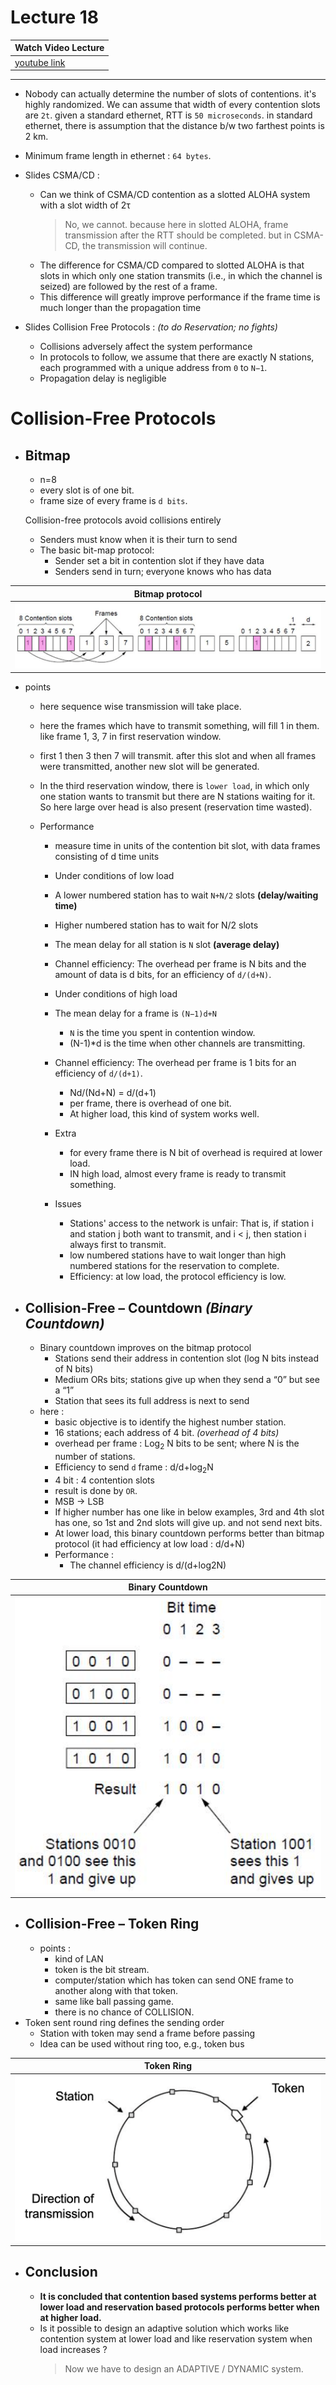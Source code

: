 # Lecture 18

|Watch Video Lecture|
|---|
|[youtube link](https://youtu.be/chtIsB0bjq0)|

---

- Nobody can actually determine the number of slots of contentions. it's highly randomized. We can assume that width of every contention slots are `2t`. given a standard ethernet, RTT is `50 microseconds`. in standard ethernet, there is assumption that the distance b/w two farthest points is 2 km.

- Minimum frame length in ethernet : `64 bytes`.

- Slides CSMA/CD : 
	- Can we think of CSMA/CD contention as a slotted ALOHA system with a slot width of 2τ
		> No, we cannot. because here in slotted ALOHA, frame transmission after the RTT should be completed. but in CSMA-CD, the transmission will continue.
	- The difference for CSMA/CD compared to slotted ALOHA is that slots in which only one station transmits (i.e., in which the channel is seized) are followed by the rest of a frame.
	- This difference will greatly improve performance if the frame time is much longer than the propagation time
	
- Slides Collision Free Protocols : *(to do Reservation; no fights)*
	- Collisions adversely affect the system performance
	- In protocols to follow, we assume that there are exactly N stations, each programmed with a unique address from `0` to `N−1`.
	- Propagation delay is negligible
	
# Collision-Free Protocols 

- ## Bitmap

	- n=8
	- every slot is of one bit.
	- frame size of every frame is `d bits`.
	
	Collision-free protocols avoid collisions entirely
	- Senders must know when it is their turn to send
	- The basic bit-map protocol:
		- Sender set a bit in contention slot if they have data
		- Senders send in turn; everyone knows who has data
		
|Bitmap protocol|
|---|
|![](./assets/bitmap.png)|

- points 
	- here sequence wise transmission will take place. 
	- here the frames which have to transmit something, will fill 1 in them. like frame 1, 3, 7 in first reservation window.
	- first 1 then 3 then 7 will transmit. after this slot and when all frames were transmitted, another new slot will be generated.
	- In the third reservation window, there is `lower load`, in which only one station wants to transmit but there are N stations waiting for it. So here large over head is also present (reservation time wasted).
	
	- Performance
		- measure time in units of the contention bit slot, with data frames consisting of d time units
		- Under conditions of low load
		- A lower numbered station has to wait `N+N/2` slots **(delay/waiting time)**
		- Higher numbered station has to wait for N/2 slots
		- The mean delay for all station is `N` slot	**(average delay)**
		- Channel efficiency: The overhead per frame is N bits and the amount of data is d bits, for an efficiency of `d/(d+N)`.
		- Under conditions of high load
		- The mean delay for a frame is `(N−1)d+N`
			- `N` is the time you spent in contention window.
			- (N-1)*d is the time when other channels are transmitting.
		- Channel efficiency: The overhead per frame is 1 bits for an efficiency of `d/(d+1)`.
			- Nd/(Nd+N) = d/(d+1)
			- per frame, there is overhead of one bit.
			- At higher load, this kind of system works well.
		
		- Extra 
			- for every frame there is N bit of overhead is required at lower load.
			- IN high load, almost every frame is ready to transmit something.
			
		- Issues
			- Stations' access to the network is unfair: That is, if station i and station j both want to transmit, and i < j, then station i always first to transmit.
			- low numbered stations have to wait longer than high numbered stations for the reservation to complete.
			- Efficiency: at low load, the protocol efficiency is low.

- ## Collision-Free – Countdown *(Binary Countdown)*
	- Binary countdown improves on the bitmap protocol
		- Stations send their address in contention slot (log N bits instead of N bits)
		- Medium ORs bits; stations give up when they send a “0” but see a “1”
		- Station that sees its full address is next to send
	- here :
		- basic objective is to identify the highest number station.
		- 16 stations; each address of 4 bit. *(overhead of 4 bits)*
		- overhead per frame : Log<sub>2</sub> N bits to be sent; where N is the number of stations.
		- Efficiency to send `d` frame : d/d+log<sub>2</sub>N
		- 4 bit : 4 contention slots
		- result is done by `OR`.
		- MSB -> LSB
		- If higher number has one like in below examples, 3rd and 4th slot has one, so 1st and 2nd slots will give up. and not send next bits.
		- At lower load, this binary countdown performs better than bitmap protocol (it had efficiency at low load : d/d+N)
		- Performance : 
			- The channel efficiency is d/(d+log2N)
		
|Binary Countdown|
|---|
|![](./assets/b_countdown.png)|


- ## Collision-Free – Token Ring
	- points :
		- kind of LAN 
		- token is the bit stream.
		- computer/station which has token can send ONE frame to another along with that token.
		- same like ball passing game.
		- there is no chance of COLLISION.
- Token sent round ring defines the sending order
	- Station with token may send a frame before passing
	- Idea can be used without ring too, e.g., token bus

|Token Ring|
|---|
|![](./assets/token_ring.png)|

- ## Conclusion
	- **It is concluded that contention based systems performs better at lower load and reservation based protocols performs better when at higher load.**
	- Is it possible to design an adaptive solution which works like contention system at lower load and like reservation system when load increases ?
		> Now we have to design an ADAPTIVE / DYNAMIC system.
